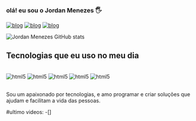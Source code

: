 ### olá! eu sou o Jordan Menezes 🖐️

[![blog](https://img.shields.io/website-up-down-green-red/http/monip.org.svg)](http://monip.org)
[![blog](https://img.shields.io/badge/YouTube-FF0000?style=for-the-badge&logo=youtube&logoColor=white)](http://https://www.youtube.com/@DevAprender)
[![blog](https://img.shields.io/badge/Instagram-E4405F?style=for-the-badge&logo=instagram&logoColor=white)](http://https://instagram.com/jordanmenezess)


![Jordan Menezes GitHub stats](https://github-readme-stats.vercel.app/api?username=devjordanmenezes&show_icons=true&theme=chartreuse-dark)

## Tecnologias que eu uso no meu dia

<div style="display: inline_block"><br/>
  <img align="center" alt="html5" src="https://img.shields.io/badge/C-00599C?style=for-the-badge&logo=c&logoColor=white"/>
  <img align="center" alt="html5" src="https://img.shields.io/badge/Python-14354C?style=for-the-badge&logo=python&logoColor=white"/>
  <img align="center" alt="html5" src="https://img.shields.io/badge/HTML5-E34F26?style=for-the-badge&logo=html5&logoColor=white"/>
  <img align="center" alt="html5" src="https://img.shields.io/badge/CSS3-1572B6?style=for-the-badge&logo=css3&logoColor=white"/>  
  <img align="center" alt="html5" src="https://img.shields.io/badge/JavaScript-F7DF1E?style=for-the-badge&logo=javascript&logoColor=black"/>
</div><br/>

Sou um apaixonado por tecnologias, e amo programar e criar soluções que ajudam e facilitam a vida das pessoas.

#ultimo videos:
-[]
